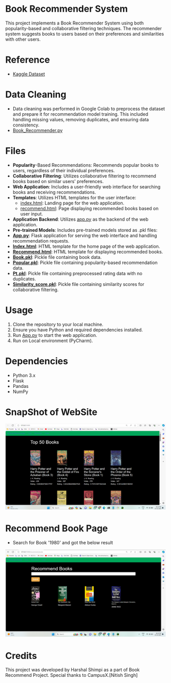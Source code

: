 # Book Recommender System

This project implements a Book Recommender System using both popularity-based and collaborative filtering techniques. The recommender system suggests books to users based on their preferences and similarities with other users.

# Reference 

- [Kaggle Dataset](https://www.kaggle.com/datasets/arashnic/book-recommendation-dataset)

# Data Cleaning
- Data cleaning was performed in Google Colab to preprocess the dataset and prepare it for recommendation model training. This included handling missing values, removing duplicates, and ensuring data consistency.
- [Book_Recommender.py](https://github.com/HarshalShimpi027/Book_Recommender_System/blob/main/book_recommender.py)

# Files
- **Popularity**-Based Recommendations: Recommends popular books to users, regardless of their individual preferences.
- **Collaborative Filtering**: Utilizes collaborative filtering to recommend books based on similar users' preferences.
- **Web Application**: Includes a user-friendly web interface for searching books and receiving recommendations.
- **Templates**: Utilizes HTML templates for the user interface:
  - [index.html](https://github.com/HarshalShimpi027/Book_Recommender_System/blob/main/templates/index.html): Landing page for the web application.
  - [recommend.html](https://github.com/HarshalShimpi027/Book_Recommender_System/blob/main/templates/recommend.html): Page displaying recommended books based on user input.
- **Application Backend**: Utilizes [app.py](https://github.com/HarshalShimpi027/Book_Recommender_System/blob/main/app.py) as the backend of the web application.
- **Pre-trained Models**: Includes pre-trained models stored as .pkl files:
- **[App.py](https://github.com/HarshalShimpi027/Book_Recommender_System/blob/main/app.py)**: Flask application for serving the web interface and handling recommendation requests.
- **[Index.html](https://github.com/HarshalShimpi027/Book_Recommender_System/blob/main/templates/index.html)**: HTML template for the home page of the web application.
- **[Recommend.html](https://github.com/HarshalShimpi027/Book_Recommender_System/blob/main/templates/recommend.html)**: HTML template for displaying recommended books.
- **[Book.pkl](https://github.com/HarshalShimpi027/Book_Recommender_System/blob/main/books.pkl)**: Pickle file containing book data.
- **[Popular.pkl](https://github.com/HarshalShimpi027/Book_Recommender_System/blob/main/popular.pkl)**: Pickle file containing popularity-based recommendation data.
- **[Pt.pkl](https://github.com/HarshalShimpi027/Book_Recommender_System/blob/main/pt.pkl)**: Pickle file containing preprocessed rating data with no duplicates.
- **[Similarity_score.pkl](https://github.com/HarshalShimpi027/Book_Recommender_System/blob/main/similarity_score.pkl)**: Pickle file containing similarity scores for collaborative filtering.

# Usage
1) Clone the repository to your local machine.
2) Ensure you have Python and required dependencies installed.
3) Run [App.py](https://github.com/HarshalShimpi027/Book_Recommender_System/blob/main/app.py) to start the web application.
4) Run on Local environment (PyCharm).

# Dependencies
- Python 3.x
- Flask
- Pandas
- NumPy

# SnapShot of WebSite
![Home Page](https://github.com/HarshalShimpi027/Book_Recommender_System/blob/main/Home%20Page.png)

# Recommend Book Page
- Search for Book '1980' and got the below result
  
![Recommend Book](https://github.com/HarshalShimpi027/Book_Recommender_System/blob/main/Recommender%20Page.png)

# Credits
This project was developed by Harshal Shimpi as a part of Book Recommend Project. Special thanks to CampusX.[Nitish Singh]
